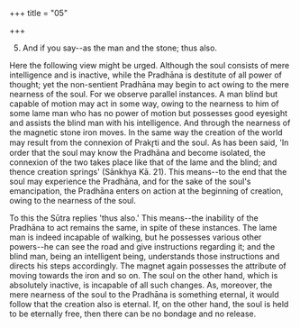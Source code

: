+++
title = "05"

+++


5. And if you say--as the man and the stone; thus also.

Here the following view might be urged. Although the soul consists of mere intelligence and is inactive, while the Pradhāna is destitute of all power of thought; yet the non-sentient Pradhāna may begin to act owing to the mere nearness of the soul. For we observe parallel instances. A man blind but capable of motion may act in some way, owing to the nearness to him of some lame man who has no power of motion but possesses good eyesight and assists the blind man with his intelligence. And through the nearness of the magnetic stone iron moves. In the same way the creation of the world may result from the connexion of Prakr̥ti and the soul. As has been said, 'In order that the soul may know the Pradhāna and become isolated, the connexion of the two takes place like that of the lame and the blind; and thence creation springs' (Sānkhya Kā. 21). This means--to the end that the soul may experience the Pradhāna, and for the sake of the soul's emancipation, the Pradhāna enters on action at the beginning of creation, owing to the nearness of the soul.

To this the Sūtra replies 'thus also.' This means--the inability of the Pradhāna to act remains the same, in spite of these instances. The lame man is indeed incapable of walking, but he possesses various other powers--he can see the road and give instructions regarding it; and the blind man, being an intelligent being, understands those instructions and directs his steps accordingly. The magnet again possesses the attribute of moving towards the iron and so on. The soul on the other hand, which is absolutely inactive, is incapable of all such changes. As, moreover, the mere nearness of the soul to the Pradhāna is something eternal, it would follow that the creation also is eternal. If, on the other hand, the soul is held to be eternally free, then there can be no bondage and no release.

